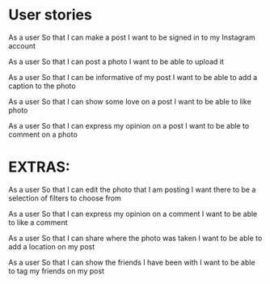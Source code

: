 # User stories

As a user
So that I can make a post
I want to be signed in to my Instagram account

As a user
So that I can post a photo
I want to be able to upload it 

As a user
So that I can be informative of my post
I want to be able to add a caption to the photo

As a user
So that I can show some love on a post
I want to be able to like photo

As a user
So that I can express my opinion on a post
I want to be able to comment on a photo


# EXTRAS:

As a user
So that I can edit the photo that I am posting
I want there to be a selection of filters to choose from

As a user
So that I can express my opinion on a comment
I want to be able to like a comment

As a user
So that I can share where the photo was taken
I want to be able to add a location on my post

As a user
So that I can show the friends I have been with
I want to be able to tag my friends on my post
